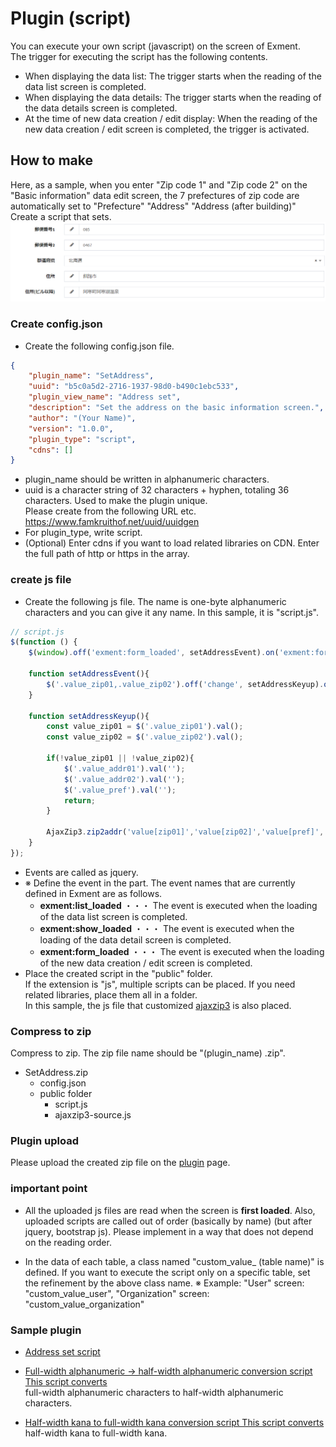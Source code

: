 # Plugin (script)
You can execute your own script (javascript) on the screen of Exment.  
The trigger for executing the script has the following contents.  
- When displaying the data list: The trigger starts when the reading of the data list screen is completed.  
- When displaying the data details: The trigger starts when the reading of the data details screen is completed.  
- At the time of new data creation / edit display: When the reading of the new data creation / edit screen is completed, the trigger is activated.

## How to make
Here, as a sample, when you enter "Zip code 1" and "Zip code 2" on the "Basic information" data edit screen, the 7 prefectures of zip code are automatically set to "Prefecture" "Address" "Address (after building)" Create a script that sets.  
![script](img/plugin/plugin_script1.png)  

### Create config.json
- Create the following config.json file.  

~~~ json
{
    "plugin_name": "SetAddress",
    "uuid": "b5c0a5d2-2716-1937-98d0-b490c1ebc533",
    "plugin_view_name": "Address set",
    "description": "Set the address on the basic information screen.",
    "author": "(Your Name)",
    "version": "1.0.0",
    "plugin_type": "script",
    "cdns": []
}
~~~

- plugin_name should be written in alphanumeric characters.
- uuid is a character string of 32 characters + hyphen, totaling 36 characters. Used to make the plugin unique.  
Please create from the following URL etc.  
https://www.famkruithof.net/uuid/uuidgen
- For plugin_type, write script.
- (Optional) Enter cdns if you want to load related libraries on CDN. Enter the full path of http or https in the array.

### create js file
- Create the following js file. The name is one-byte alphanumeric characters and you can give it any name. In this sample, it is "script.js".  

~~~ js
// script.js
$(function () {
    $(window).off('exment:form_loaded', setAddressEvent).on('exment:form_loaded', setAddressEvent);

    function setAddressEvent(){
        $('.value_zip01,.value_zip02').off('change', setAddressKeyup).on('change', setAddressKeyup);
    }

    function setAddressKeyup(){
        const value_zip01 = $('.value_zip01').val();
        const value_zip02 = $('.value_zip02').val();

        if(!value_zip01 || !value_zip02){
            $('.value_addr01').val('');
            $('.value_addr02').val('');
            $('.value_pref').val('');
            return;
        }

        AjaxZip3.zip2addr('value[zip01]','value[zip02]','value[pref]','value[addr01]','value[addr02]');
    }
});
~~~

- Events are called as jquery.
- ※  Define the event in the part. The event names that are currently defined in Exment are as follows.
    - **exment:list_loaded** ・・・ The event is executed when the loading of the data list screen is completed.
    - **exment:show_loaded** ・・・ The event is executed when the loading of the data detail screen is completed.
    - **exment:form_loaded** ・・・ The event is executed when the loading of the new data creation / edit screen is completed.
- Place the created script in the "public" folder.  
If the extension is "js", multiple scripts can be placed. If you need related libraries, place them all in a folder.  
In this sample, the js file that customized [ajaxzip3](https://github.com/ajaxzip3/ajaxzip3.github.io) is also placed.  

### Compress to zip
Compress to zip.
The zip file name should be "(plugin_name) .zip".
- SetAddress.zip
    - config.json
    - public folder
        - script.js
        - ajaxzip3-source.js

### Plugin upload
Please upload the created zip file on the [plugin](/plugin) page.

### important point
- All the uploaded js files are read when the screen is **first loaded**.
Also, uploaded scripts are called out of order (basically by name) (but after jquery, bootstrap js).
Please implement in a way that does not depend on the reading order.

- In the data of each table, a class named "custom_value_ (table name)" is defined.
If you want to execute the script only on a specific table, set the refinement by the above class name.
※ Example: "User" screen: "custom_value_user", "Organization" screen: "custom_value_organization"

### Sample plugin
- [Address set script](https://exment.net/downloads/sample/plugin/SetAddress.zip)  

- [Full-width alphanumeric → half-width alphanumeric conversion script This script converts](https://exment.net/downloads/sample/plugin/ReplaceZenHan.zip)  
full-width alphanumeric characters to half-width alphanumeric characters.

- [Half-width kana to full-width kana conversion script This script converts](https://exment.net/downloads/sample/plugin/ReplaceKanaHanZen.zip)  
half-width kana to full-width kana.